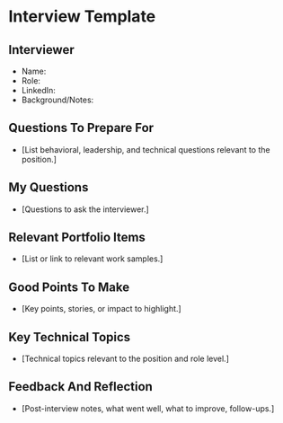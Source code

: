 # Interview Template

## Interviewer
- Name:
- Role:
- LinkedIn:
- Background/Notes:

## Questions To Prepare For
- [List behavioral, leadership, and technical questions relevant to the position.]

## My Questions
- [Questions to ask the interviewer.]

## Relevant Portfolio Items
- [List or link to relevant work samples.]

## Good Points To Make
- [Key points, stories, or impact to highlight.]

## Key Technical Topics
- [Technical topics relevant to the position and role level.]

## Feedback And Reflection
- [Post-interview notes, what went well, what to improve, follow-ups.]
